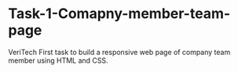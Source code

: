 # Task-1-Comapny-member-team-page
VeriTech First task to build a responsive web page of company team member using HTML and CSS.

